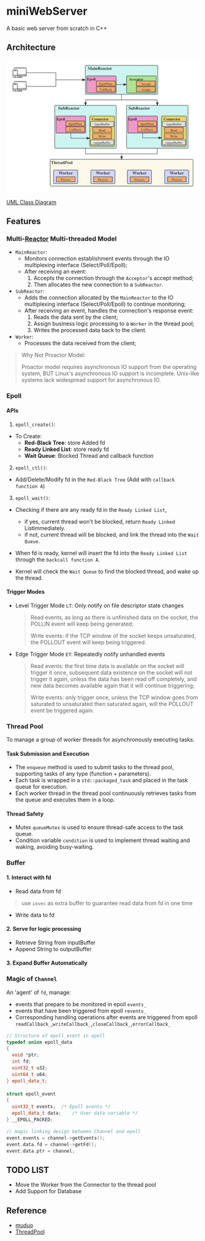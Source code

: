 # miniWebServer
A basic web server from scratch in C++

## Architecture
<img src="docs/Architecture Diagram.jpg"/>

[UML Class Diagram](docs/UML.png)

## Features
### Multi-[Reactor](https://en.wikipedia.org/wiki/Reactor_pattern) Multi-threaded Model

- `MainReactor`: 
    - Monitors connection establishment events through the IO multiplexing interface (Select/Poll/Epoll); 
    - After receiving an event:
        1. Accepts the connection through the `Acceptor`'s accept method;
        2. Then allocates the new connection to a `SubReactor`.
- `SubReactor`: 
    - Adds the connection allocated by the `MainReactor` to the IO multiplexing interface (Select/Poll/Epoll) to continue monitoring; 
    - After receiving an event, handles the connection's response event:
        1. Reads the data sent by the client;
        2. Assign business logic processing to a `Worker` in the thread pool;
        3. Writes the processed data back to the client.
- `Worker`:
    - Processes the data received from the client;

> Why Not Proactor Model:
> 
> Proactor model requires asynchronous IO support from the operating system, BUT Linux's asynchronous IO support is incomplete. Unix-like systems lack widespread support for asynchronous IO.  

### Epoll
#### APIs
1. `epoll_create()`: 
- To Create:
    - **Red-Black Tree**: store Added fd
    - **Ready Linked List**: store ready fd
    - **Wait Queue**: Blocked Thread and callback function
2. `epoll_ctl()`: 
- Add/Delete/Modify fd in the `Red-Black Tree` (Add with `callback function A`)
3. `epoll_wait()`: 
- Checking if there are any ready fd in the `Ready Linked List`,
    - if yes, current thread won't be blocked, return `Ready Linked` Listimmediately.
    - if not, current thread will be blocked, and link the thread into the `Wait Queue`.


- When fd is ready, kernel will insert the fd into the `Ready Linked List` through the `backcall function A`.
- Kernel will check the `Wait Queue` to find the blocked thread, and wake up the thread.

#### Trigger Modes
- Level Trigger Mode `LT`: Only notify on file descriptor state changes
    > Read events, as long as there is unfinished data on the socket, the POLLIN event will keep being generated;
    >
    > Write events: if the TCP window of the socket keeps unsaturated, the POLLOUT event will keep being triggered.

- Edge Trigger Mode `ET`: Repeatedly notify unhandled events
    > Read events: the first time data is available on the socket will trigger it once, subsequent data existence on the socket will not trigger it again, unless the data has been read off completely, and new data becomes available again that it will continue triggering;
    >
    > Write events: only trigger once, unless the TCP window goes from saturated to unsaturated then saturated again, will the POLLOUT event be triggered again.

### Thread Pool
To manage a group of worker threads for asynchronously executing tasks.
#### Task Submission and Execution
- The `enqueue` method is used to submit tasks to the thread pool, supporting tasks of any type (function + parameters).
- Each task is wrapped in a `std::packaged_task` and placed in the task queue for execution.
- Each worker thread in the thread pool continuously retrieves tasks from the queue and executes them in a loop.
#### Thread Safety
- Mutex `queueMutex` is used to ensure thread-safe access to the task queue.
- Condition variable `condition` is used to implement thread waiting and waking, avoiding busy-waiting.

### Buffer
#### 1. Interact with fd
- Read data from fd
> use `iovec` as extra buffer to guarantee read data from fd in one time
- Write data to fd
#### 2. Serve for logic processing
- Retrieve String from inputBuffer
- Append String to outputBuffer
#### 3. Expand Buffer Automatically

### Magic of `Channel`
An 'agent' of `fd`, manage:
- events that prepare to be monitored in epoll `events_`
- events that have been triggered from epoll `revents_`
- Corresponding handling operations after events are triggered from epoll `readCallback_`,`writeCallback_`,`closeCallback_`,`errorCallback_`
```cpp
// Structure of epoll_event in epoll
typedef union epoll_data
{
  void *ptr;
  int fd;
  uint32_t u32;
  uint64_t u64;
} epoll_data_t;

struct epoll_event
{
  uint32_t events;	/* Epoll events */
  epoll_data_t data;	/* User data variable */
} __EPOLL_PACKED;
```

```cpp
// magic linking design between Channel and epoll
event.events = channel->getEvents();
event.data.fd = channel->getFd();
event.data.ptr = channel;
```


## TODO LIST
- Move the Worker from the Connector to the thread pool
- Add Support for Database

## Reference
- [muduo](https://github.com/chenshuo/muduo)
- [ThreadPool](https://github.com/progschj/ThreadPool)